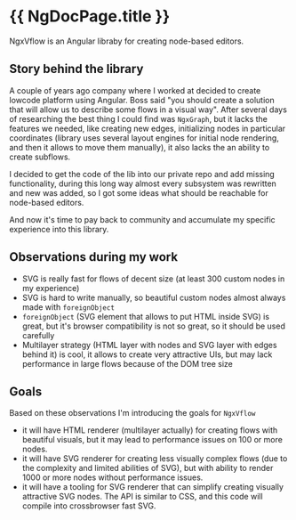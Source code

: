 # {{ NgDocPage.title }}

NgxVflow is an Angular libraby for creating node-based editors. 

## Story behind the library

A couple of years ago company where I worked at decided to create lowcode platform using Angular. Boss said "you should create a solution that will allow us to describe some flows in a visual way". After several days of researching the best thing I could find was `NgxGraph`, but it lacks the features we needed, like creating new edges, initializing nodes in particular coordinates (library uses several layout engines for initial node rendering, and then it allows to move them manually), it also lacks the an ability to create subflows.

I decided to get the code of the lib into our private repo and add missing functionality, during this long way almost every subsystem was rewritten and new was added, so I got some ideas what should be reachable for node-based editors.

And now it's time to pay back to community and accumulate my specific experience into this library. 

## Observations during my work

- SVG is really fast for flows of decent size (at least 300 custom nodes in my experience)
- SVG is hard to write manually, so beautiful custom nodes almost always made with `foreignObject`
- `foreignObject` (SVG element that allows to put HTML inside SVG) is great, but it's browser compatibility is not so great, so it should be used carefully
- Multilayer strategy (HTML layer with nodes and SVG layer with edges behind it) is cool, it allows to create very attractive UIs, but may lack performance in large flows because of the DOM tree size

## Goals

Based on these observations I'm introducing the goals for `NgxVflow`

- it will have HTML renderer (multilayer actually) for creating flows with beautiful visuals, but it may lead to performance issues on 100 or more nodes.
- it will have SVG renderer for creating less visually complex flows (due to the complexity and limited abilities of SVG), but with ability to render 1000 or more nodes without performance issues.
- it will have a tooling for SVG renderer that can simplify creating visually attractive SVG nodes. The API is similar to CSS, and this code will compile into crossbrowser fast SVG.






